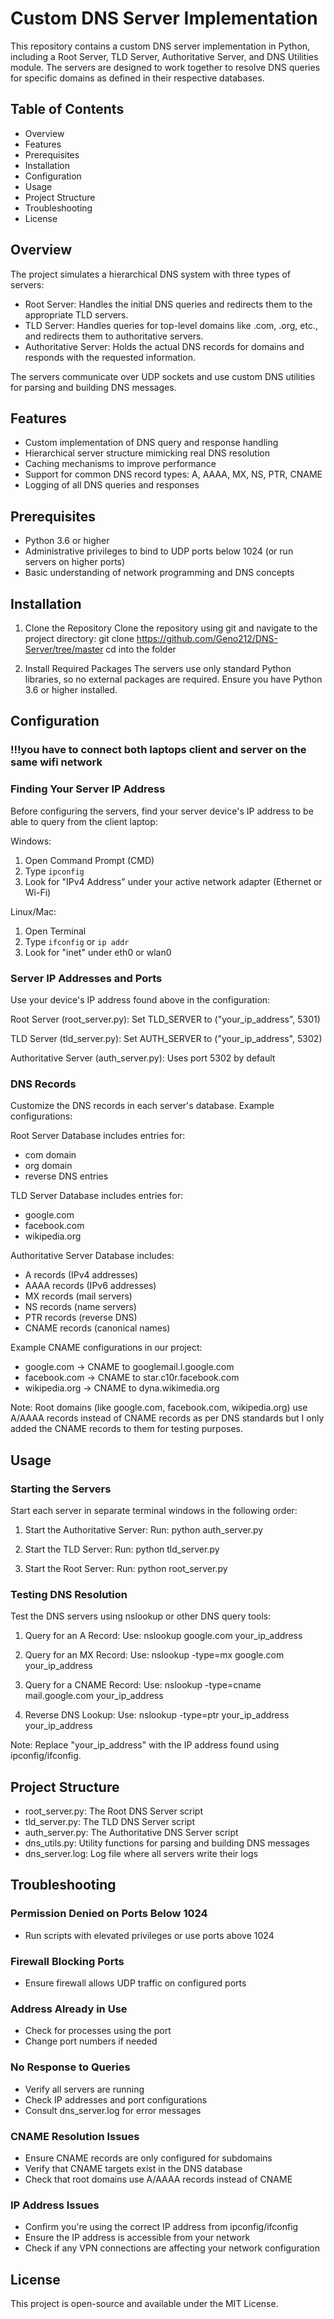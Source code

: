 # Custom DNS Server Implementation

This repository contains a custom DNS server implementation in Python, including a Root Server, TLD Server, Authoritative Server, and DNS Utilities module. The servers are designed to work together to resolve DNS queries for specific domains as defined in their respective databases.

## Table of Contents
- Overview
- Features
- Prerequisites
- Installation
- Configuration
- Usage
- Project Structure
- Troubleshooting
- License

## Overview

The project simulates a hierarchical DNS system with three types of servers:

- Root Server: Handles the initial DNS queries and redirects them to the appropriate TLD servers.
- TLD Server: Handles queries for top-level domains like .com, .org, etc., and redirects them to authoritative servers.
- Authoritative Server: Holds the actual DNS records for domains and responds with the requested information.

The servers communicate over UDP sockets and use custom DNS utilities for parsing and building DNS messages.

## Features

- Custom implementation of DNS query and response handling
- Hierarchical server structure mimicking real DNS resolution
- Caching mechanisms to improve performance
- Support for common DNS record types: A, AAAA, MX, NS, PTR, CNAME
- Logging of all DNS queries and responses

## Prerequisites

- Python 3.6 or higher
- Administrative privileges to bind to UDP ports below 1024 (or run servers on higher ports)
- Basic understanding of network programming and DNS concepts

## Installation

1. Clone the Repository
Clone the repository using git and navigate to the project directory:
git clone https://github.com/Geno212/DNS-Server/tree/master
cd into the folder

2. Install Required Packages
The servers use only standard Python libraries, so no external packages are required.
Ensure you have Python 3.6 or higher installed.

## Configuration
### !!!you have to connect both laptops client and server on the same wifi network
### Finding Your Server IP Address

Before configuring the servers, find your server device's IP address to be able to query from the client laptop:

Windows:
1. Open Command Prompt (CMD)
2. Type `ipconfig`
3. Look for "IPv4 Address" under your active network adapter (Ethernet or Wi-Fi)

Linux/Mac:
1. Open Terminal
2. Type `ifconfig` or `ip addr`
3. Look for "inet" under eth0 or wlan0

### Server IP Addresses and Ports

Use your device's IP address found above in the configuration:

Root Server (root_server.py):
Set TLD_SERVER to ("your_ip_address", 5301)

TLD Server (tld_server.py):
Set AUTH_SERVER to ("your_ip_address", 5302)

Authoritative Server (auth_server.py):
Uses port 5302 by default

### DNS Records

Customize the DNS records in each server's database. Example configurations:

Root Server Database includes entries for:
- com domain
- org domain
- reverse DNS entries

TLD Server Database includes entries for:
- google.com
- facebook.com
- wikipedia.org

Authoritative Server Database includes:
- A records (IPv4 addresses)
- AAAA records (IPv6 addresses)
- MX records (mail servers)
- NS records (name servers)
- PTR records (reverse DNS)
- CNAME records (canonical names)

Example CNAME configurations in our project:
- google.com -> CNAME to googlemail.l.google.com
- facebook.com -> CNAME to star.c10r.facebook.com
- wikipedia.org -> CNAME to dyna.wikimedia.org

Note: Root domains (like google.com, facebook.com, wikipedia.org) use A/AAAA records instead of CNAME records as per DNS standards but I only added the CNAME records to them for testing purposes.

## Usage

### Starting the Servers

Start each server in separate terminal windows in the following order:

1. Start the Authoritative Server:
   Run: python auth_server.py

2. Start the TLD Server:
   Run: python tld_server.py

3. Start the Root Server:
   Run: python root_server.py

### Testing DNS Resolution

Test the DNS servers using nslookup or other DNS query tools:

1. Query for an A Record:
   Use: nslookup google.com your_ip_address

2. Query for an MX Record:
   Use: nslookup -type=mx google.com your_ip_address

3. Query for a CNAME Record:
   Use: nslookup -type=cname mail.google.com your_ip_address

4. Reverse DNS Lookup:
   Use: nslookup -type=ptr your_ip_address your_ip_address

Note: Replace "your_ip_address" with the IP address found using ipconfig/ifconfig.

## Project Structure

- root_server.py: The Root DNS Server script
- tld_server.py: The TLD DNS Server script
- auth_server.py: The Authoritative DNS Server script
- dns_utils.py: Utility functions for parsing and building DNS messages
- dns_server.log: Log file where all servers write their logs

## Troubleshooting

### Permission Denied on Ports Below 1024
- Run scripts with elevated privileges or use ports above 1024

### Firewall Blocking Ports
- Ensure firewall allows UDP traffic on configured ports

### Address Already in Use
- Check for processes using the port
- Change port numbers if needed

### No Response to Queries
- Verify all servers are running
- Check IP addresses and port configurations
- Consult dns_server.log for error messages

### CNAME Resolution Issues
- Ensure CNAME records are only configured for subdomains
- Verify that CNAME targets exist in the DNS database
- Check that root domains use A/AAAA records instead of CNAME

### IP Address Issues
- Confirm you're using the correct IP address from ipconfig/ifconfig
- Ensure the IP address is accessible from your network
- Check if any VPN connections are affecting your network configuration

## License

This project is open-source and available under the MIT License.
